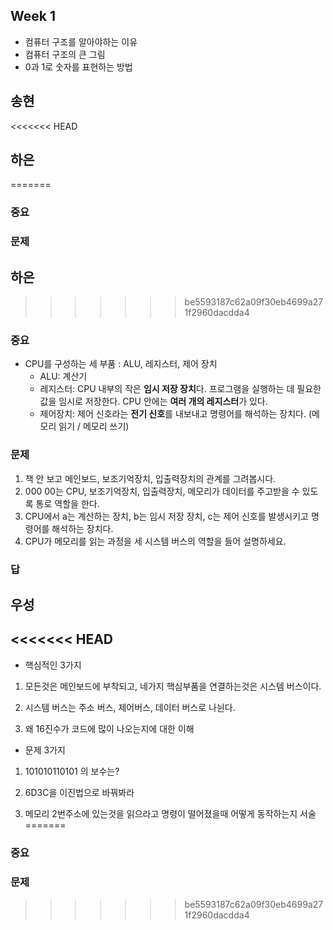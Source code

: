 ## Week 1

- 컴퓨터 구조를 알아야하는 이유
- 컴퓨터 구조의 큰 그림
- 0과 1로 숫자를 표현하는 방법

## 송현

<<<<<<< HEAD
## 하은
=======
### 중요
### 문제

## 하은 
>>>>>>> be5593187c62a09f30eb4699a271f2960dacdda4

### 중요
- CPU를 구성하는 세 부품 : ALU, 레지스터, 제어 장치
  - ALU: 계산기 
  - 레지스터: CPU 내부의 작은 **임시 저장 장치**다. 프로그램을 실행하는 데 필요한 값을 임시로 저장한다. CPU 안에는 **여러 개의 레지스터**가 있다. 
  - 제어장치: 제어 신호라는 **전기 신호**를 내보내고 명령어를 해석하는 장치다. (메모리 읽기 / 메모리 쓰기)
  
### 문제

1. 책 안 보고 메인보드, 보조기억장치, 입출력장치의 관계를 그려봅시다.
2. 000 00는 CPU, 보조기억장치, 입출력장치, 메모리가 데이터를 주고받을 수 있도록 통로 역할을 한다.
3. CPU에서 a는 계산하는 장치, b는 임시 저장 장치, c는 제어 신호를 발생시키고 명령어를 해석하는 장치다.
4. CPU가 메모리를 읽는 과정을 세 시스템 버스의 역할을 들어 설명하세요.

### 답

## 우성

<<<<<<< HEAD
-



- 핵심적인 3가지
1. 모든것은 메인보드에 부착되고, 네가지 핵심부품을 연결하는것은 시스템 버스이다.

2. 시스템 버스는 주소 버스, 제어버스, 데이터 버스로 나뉜다.

3. 왜 16진수가 코드에 많이 나오는지에 대한 이해



- 문제 3가지

1. 101010110101 의 보수는?

2. 6D3C을 이진법으로 바꿔봐라

3. 메모리 2번주소에 있는것을 읽으라고 명령이 떨어졌을때 어떻게 동작하는지 서술
=======
### 중요
### 문제
>>>>>>> be5593187c62a09f30eb4699a271f2960dacdda4

